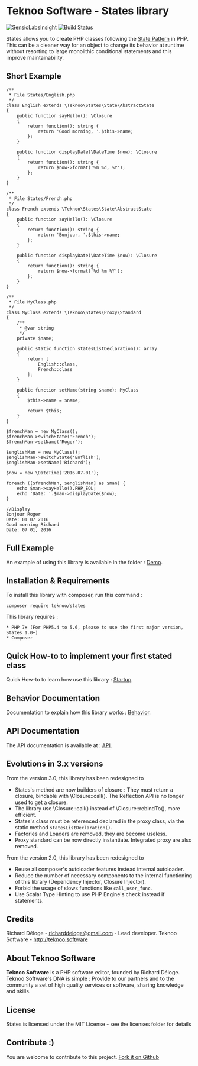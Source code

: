 Teknoo Software - States library
================================

[![SensioLabsInsight](https://insight.sensiolabs.com/projects/119ff38f-0b64-4100-8e1f-ff55d7be857a/mini.png)](https://insight.sensiolabs.com/projects/119ff38f-0b64-4100-8e1f-ff55d7be857a) [![Build Status](https://travis-ci.org/TeknooSoftware/states.svg?branch=next)](https://travis-ci.org/TeknooSoftware/states)

States allows you to create PHP classes following the [State Pattern](http://en.wikipedia.org/wiki/State_pattern) in PHP. 
This can be a cleaner way for an object to change its behavior at runtime without resorting to large monolithic conditional statements and this improve maintainability.

Short Example
------------
    /**
     * File States/English.php
     */
    class English extends \Teknoo\States\State\AbstractState 
    {
        public function sayHello(): \Closure
        {
            return function(): string {
                return 'Good morning, '.$this->name;
            };
        }
    
        public function displayDate(\DateTime $now): \Closure
        {
            return function(): string {
                return $now->format('%m %d, %Y');
            };
        }
    }
    
    /**
     * File States/French.php
     */
    class French extends \Teknoo\States\State\AbstractState 
    {
        public function sayHello(): \Closure
        {
            return function(): string {
                return 'Bonjour, '.$this->name;
            };
        }
    
        public function displayDate(\DateTime $now): \Closure
        {
            return function(): string {
                return $now->format('%d %m %Y');
            };
        }
    }
    
    /**
     * File MyClass.php
     */
    class MyClass extends \Teknoo\States\Proxy\Standard
    {
        /**
         * @var string
         */
        private $name;
        
        public static function statesListDeclaration(): array
        {
            return [
                English::class,
                French::class
            ];
        }
        
        public function setName(string $name): MyClass
        {
            $this->name = $name;
            
            return $this;
        }
    }
    
    $frenchMan = new MyClass();
    $frenchMan->switchState('French');
    $frenchMan->setName('Roger');
    
    $englishMan = new MyClass();
    $englishMan->switchState('Enflish');
    $englishMan->setName('Richard');
    
    $now = new \DateTime('2016-07-01');
    
    foreach ([$frenchMan, $englishMan] as $man) {
        echo $man->sayHello().PHP_EOL;
        echo 'Date: '.$man->displayDate($now);
    }
    
    //Display
    Bonjour Roger
    Date: 01 07 2016
    Good morning Richard
    Date: 07 01, 2016
 
Full Example
------------
An example of using this library is available in the folder : [Demo](demo/demo_article.php).

Installation & Requirements
---------------------------
To install this library with composer, run this command :

    composer require teknoo/states

This library requires :

    * PHP 7+ (For PHP5.4 to 5.6, please to use the first major version, States 1.0+)
    * Composer
    
Quick How-to to implement your first stated class
-------------------------------------------------
Quick How-to to learn how use this library : [Startup](docs/howto/quick-startup.md).    

Behavior Documentation
----------------------
Documentation to explain how this library works : [Behavior](docs/howto/behavior.md).

API Documentation
-----------------
The API documentation is available at : [API](docs/howto/api/index.index).

Evolutions in 3.x versions
--------------------------

From the version 3.0, this library has been redesigned to
* States's method are now builders of closure : They must return a closure, bindable with \Closure::call(). 
  The Reflection API is no longer used to get a closure.
* The library use \Closure::call() instead of \Closure::rebindTo(), more efficient.  
* States's class must be referenced declared in the proxy class, via the static method `statesListDeclaration()`.
* Factories and Loaders are removed, they are become useless.
* Proxy standard can be now directly instantiate. Integrated proxy are also removed.

From the version 2.0, this library has been redesigned to 
* Reuse all composer's autoloader features instead internal autoloader.
* Reduce the number of necessary components to the internal functioning of this library (Dependency Injector, Closure Injector). 
* Forbid the usage of slows functions like `call_user_func`.
* Use Scalar Type Hinting to use PHP Engine's check instead if statements.

Credits
-------
Richard Déloge - <richarddeloge@gmail.com> - Lead developer.
Teknoo Software - <http://teknoo.software>

About Teknoo Software
---------------------
**Teknoo Software** is a PHP software editor, founded by Richard Déloge. 
Teknoo Software's DNA is simple : Provide to our partners and to the community a set of high quality services or software,
 sharing knowledge and skills.

License
-------
States is licensed under the MIT License - see the licenses folder for details

Contribute :)
-------------

You are welcome to contribute to this project. [Fork it on Github](CONTRIBUTING.md)
